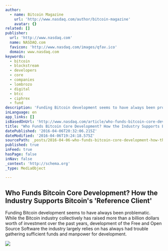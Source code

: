 ```yaml
---
author:
  - name: Bitcoin Magazine
    url: 'http://www.nasdaq.com/author/bitcoin-magazine'
    avatar: {}
related: []
publisher:
  url: 'http://www.nasdaq.com'
  name: NASDAQ.com
  favicon: 'http://www.nasdaq.com/images/qfav.ico'
  domain: www.nasdaq.com
keywords:
  - bitcoin
  - blockstream
  - developers
  - core
  - companies
  - lombrozo
  - digital
  - btcc
  - ciphrex
  - fund
description: 'Funding Bitcoin development seems to have always been problematic. While the Bitcoin industry collectively has raised more than a billion dollars worth of investment over the past years, development of the Free and Open Source Software the industry largely relies on has always had trouble gathering sufficient funds and manpower for development.'
inLanguage: en
app_links: []
isBasedOnUrl: 'http://www.nasdaq.com/article/who-funds-bitcoin-core-development-how-the-industry-supports-bitcoins-reference-client-cm602664'
title: "Who Funds Bitcoin Core Development? How the Industry Supports Bitcoin's 'Reference Client'"
datePublished: '2016-04-06T20:32:06.215Z'
dateModified: '2016-04-06T19:24:18.575Z'
sourcePath: _posts/2016-04-06-who-funds-bitcoin-core-development-how-the-industry-support.md
published: true
inFeed: true
hasPage: false
inNav: false
_context: 'http://schema.org'
_type: MediaObject

---
```

<article style=""><h1>Who Funds Bitcoin Core Development? How the Industry Supports Bitcoin's 'Reference Client'</h1><p>Funding Bitcoin development seems to have always been problematic. While the Bitcoin industry collectively has raised more than a billion dollars worth of investment over the past years, development of the Free and Open Source Software the industry largely relies on has always had trouble gathering sufficient funds and manpower for development.</p><img src="http://www.nasdaq.com/reference/hiresphotos/news-photos/bitcoin/325x200/bitcoin66.jpg" /></article>